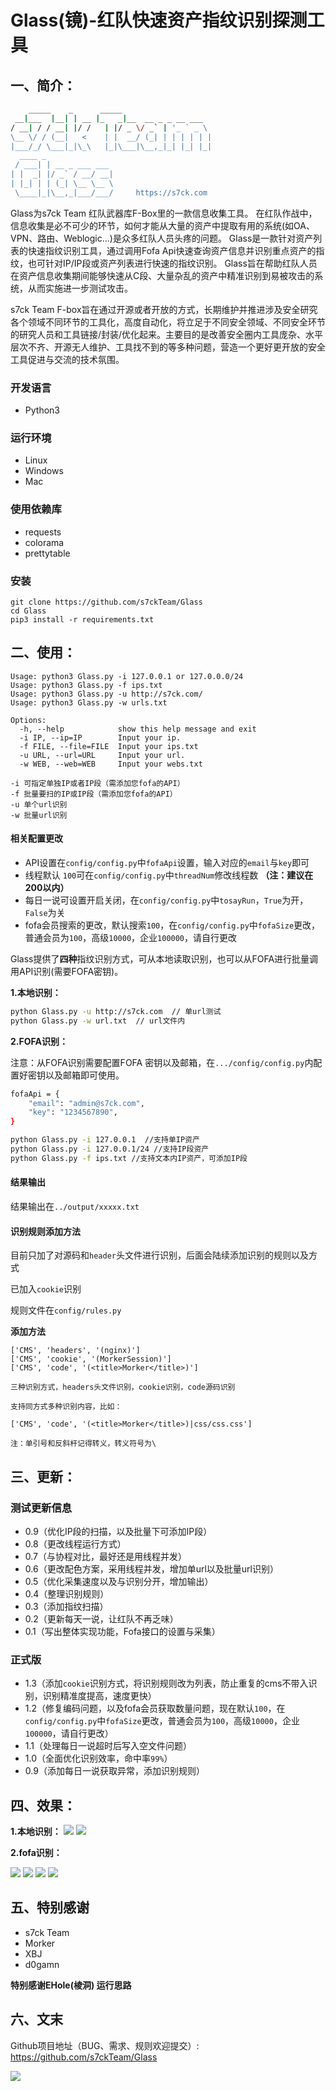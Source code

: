 # Glass(镜)-红队快速资产指纹识别探测工具

## 一、简介：

```bash
    _____    _      _____                    
 __|___  |__| | __ |_   _|__  __ _ _ __ ___  
/ __| / / __| |/ /   | |/ _ \/ _` | '_ ` _ \ 
\__ \/ / (__|   <    | |  __/ (_| | | | | | |
|___/_/ \___|_|\_\   |_|\___|\__,_|_| |_| |_|
  ____ _               
 / ___| | __ _ ___ ___ 
| |  _| |/ _` / __/ __|
| |_| | | (_| \__ \__ \
 \____|_|\__,_|___/___/ 	https://s7ck.com    
```


Glass为s7ck Team 红队武器库F-Box里的一款信息收集工具。
在红队作战中，信息收集是必不可少的环节，如何才能从大量的资产中提取有用的系统(如OA、VPN、路由、Weblogic...)是众多红队人员头疼的问题。
Glass是一款针对资产列表的快速指纹识别工具，通过调用Fofa Api快速查询资产信息并识别重点资产的指纹，也可针对IP/IP段或资产列表进行快速的指纹识别。
Glass旨在帮助红队人员在资产信息收集期间能够快速从C段、大量杂乱的资产中精准识别到易被攻击的系统，从而实施进一步测试攻击。

 s7ck Team F-box旨在通过开源或者开放的方式，长期维护并推进涉及安全研究各个领域不同环节的工具化，高度自动化，将立足于不同安全领域、不同安全环节的研究人员和工具链接/封装/优化起来。主要目的是改善安全圈内工具庞杂、水平层次不齐、开源无人维护、工具找不到的等多种问题，营造一个更好更开放的安全工具促进与交流的技术氛围。

### 开发语言

* Python3

### 运行环境

* Linux
* Windows
* Mac

### 使用依赖库

* requests
* colorama
* prettytable


### 安装
	git clone https://github.com/s7ckTeam/Glass
	cd Glass
	pip3 install -r requirements.txt


## 二、使用：

```
Usage: python3 Glass.py -i 127.0.0.1 or 127.0.0.0/24
Usage: python3 Glass.py -f ips.txt
Usage: python3 Glass.py -u http://s7ck.com/
Usage: python3 Glass.py -w urls.txt

Options:
  -h, --help            show this help message and exit
  -i IP, --ip=IP        Input your ip.
  -f FILE, --file=FILE  Input your ips.txt
  -u URL, --url=URL     Input your url.
  -w WEB, --web=WEB     Input your webs.txt

-i 可指定单独IP或者IP段（需添加您fofa的API）
-f 批量要扫的IP或IP段（需添加您fofa的API）
-u 单个url识别
-w 批量url识别
```
#### 相关配置更改

* API设置在`config/config.py`中`fofaApi`设置，输入对应的`email`与`key`即可
* 线程默认 `100`可在`config/config.py`中`threadNum`修改线程数 **（注：建议在200以内）**
* 每日一说可设置开启关闭，在`config/config.py`中`tosayRun`，`True`为开，`False`为关
* fofa会员搜索的更改，默认搜索`100`，在`config/config.py`中`fofaSize`更改，普通会员为`100`，高级`10000`，企业`100000`，请自行更改

 
Glass提供了**四种**指纹识别方式，可从本地读取识别，也可以从FOFA进行批量调用API识别(需要FOFA密钥)。

**1.本地识别：**

```bash
python Glass.py -u http://s7ck.com  // 单url测试
python Glass.py -w url.txt  // url文件内

```

**2.FOFA识别：**

注意：从FOFA识别需要配置FOFA 密钥以及邮箱，在`.../config/config.py`内配置好密钥以及邮箱即可使用。

```bash
fofaApi = {
    "email": "admin@s7ck.com",
    "key": "1234567890",
}
```

```bash
python Glass.py -i 127.0.0.1  //支持单IP资产
python Glass.py -i 127.0.0.1/24 //支持IP段资产
python Glass.py -f ips.txt //支持文本内IP资产，可添加IP段

```

#### 结果输出

结果输出在`../output/xxxxx.txt`

#### 识别规则添加方法

目前只加了对源码和`header`头文件进行识别，后面会陆续添加识别的规则以及方式

已加入`cookie`识别

规则文件在`config/rules.py`

**添加方法**

```
['CMS', 'headers', '(nginx)']
['CMS', 'cookie', '(MorkerSession)']
['CMS', 'code', '(<title>Morker</title>)']

三种识别方式，headers头文件识别，cookie识别，code源码识别

支持同方式多种识别内容，比如：

['CMS', 'code', '(<title>Morker</title>)|css/css.css']

注：单引号和反斜杆记得转义，转义符号为\
```

## 三、更新：

### 测试更新信息

- 0.9（优化IP段的扫描，以及批量下可添加IP段）
- 0.8（更改线程运行方式）
- 0.7（与协程对比，最好还是用线程并发）
- 0.6（更改配色方案，采用线程并发，增加单url以及批量url识别）
- 0.5（优化采集速度以及与识别分开，增加输出）
- 0.4（整理识别规则）
- 0.3（添加指纹扫描）
- 0.2（更新每天一说，让红队不再乏味）
- 0.1（写出整体实现功能，Fofa接口的设置与采集）

### 正式版

* 1.3（添加`cookie`识别方式，将识别规则改为列表，防止重复的cms不带入识别，识别精准度提高，速度更快）
* 1.2（修复编码问题，以及fofa会员获取数量问题，现在默认`100`，在`config/config.py`中`fofaSize`更改，普通会员为`100`，高级`10000`，企业`100000`，请自行更改）
* 1.1（处理每日一说超时后写入空文件问题）
* 1.0（全面优化识别效率，命中率`99%`）
* 0.9（添加每日一说获取异常，添加识别规则）

## 四、效果：

**1.本地识别：**
![](./Image/u1.png)
![](./Image/u2.png)

**2.fofa识别：**

![](./Image/c0.png)
![](./Image/c1.png)
![](./Image/c2.png)
![](./Image/Glass.gif)

## 五、特别感谢
* s7ck Team
*  Morker
* XBJ
* d0gamn

**特别感谢EHole(棱洞) 运行思路**

## 六、文末
Github项目地址（BUG、需求、规则欢迎提交）: https://github.com/s7ckTeam/Glass

![](./Image/s7ck.png)
